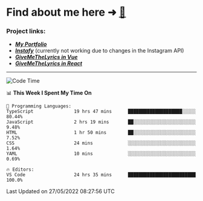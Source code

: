 # Find about me here ➜ [🧑](https://pauabella.dev)

### Project links:
- ***[My Portfolio](https://pauabella.dev)***
- ***[Instafy](https://instafy.me)*** (currently not working due to changes in the Instagram API)
- ***[GiveMeTheLyrics in Vue](https://lyrics.pauabella.dev)***
- ***[GiveMeTheLyrics in React](https://pauabella.dev/GiveMeTheLyrics)***

---
<!--START_SECTION:waka-->
![Code Time](http://img.shields.io/badge/Code%20Time-1%2C098%20hrs%205%20mins-blue)

📊 **This Week I Spent My Time On** 

```text
💬 Programming Languages: 
TypeScript               19 hrs 47 mins      ████████████████████░░░░░   80.44% 
JavaScript               2 hrs 19 mins       ██░░░░░░░░░░░░░░░░░░░░░░░   9.48% 
HTML                     1 hr 50 mins        ██░░░░░░░░░░░░░░░░░░░░░░░   7.52% 
CSS                      24 mins             ░░░░░░░░░░░░░░░░░░░░░░░░░   1.64% 
YAML                     10 mins             ░░░░░░░░░░░░░░░░░░░░░░░░░   0.69%

🔥 Editors: 
VS Code                  24 hrs 35 mins      █████████████████████████   100.0%

```


 Last Updated on 27/05/2022 08:27:56 UTC
<!--END_SECTION:waka-->
